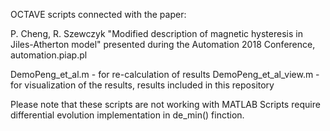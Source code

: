 OCTAVE scripts connected with the paper:

P. Cheng, R. Szewczyk "Modified description of magnetic hysteresis in Jiles-Atherton model"
presented during the Automation 2018 Conference, automation.piap.pl

DemoPeng_et_al.m 	      - for re-calculation of results
DemoPeng_et_al_view.m   - for visualization of the results, results included in this repository

Please note that these scripts are not working with MATLAB
Scripts require differential evolution implementation in de_min() finction.
